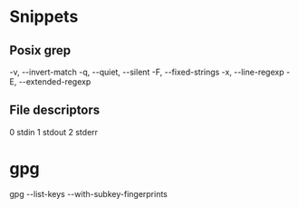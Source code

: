 # Snippets

## Posix grep
-v, --invert-match 
-q, --quiet, --silent 
-F, --fixed-strings 
-x, --line-regexp
-E, --extended-regexp

## File descriptors
0 stdin
1 stdout
2 stderr

# gpg
gpg --list-keys --with-subkey-fingerprints
